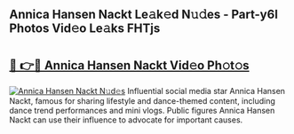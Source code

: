 ## Annica Hansen Nackt Le𝚊k𝚎d N𝚞𝚍es - Part-y6l Photos Vid𝚎o Le𝚊ks FHTjs

# <h2><a href="http://fb5jun9.evod.top/?m=Annica+Hansen+Nackt">🔗 👉🔴 Annica Hansen Nackt Vid𝚎o Ph𝚘t𝚘s</a></h2>

[![Annica Hansen Nackt N𝚞d𝚎s](https://i.imgur.com/8V9OHl7.gif)](http://fb5jun9.evod.top/?m=Annica+Hansen+Nackt)
Influential social media star Annica Hansen Nackt, famous for sharing lifestyle and dance-themed content, including dance trend performances and mini vlogs. Public figures Annica Hansen Nackt can use their influence to advocate for important causes. 

